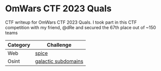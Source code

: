 # OmWars CTF 2023 Quals
CTF writeup for OmWars CTF 2023 Quals. I took part in this CTF competition with my friend, @dRe and secured the 67th place out of ~150 teams

| Category | Challenge |
| --- | --- |
| Web | [spice](/OmWars%20CTF%202023%20Quals/spice/)
| Osint | [galactic subdomains](/OmWars%20CTF%202023%20Quals/galactic%20subdomains/)